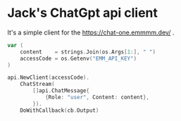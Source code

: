 # Jack's ChatGpt api client

It's a simple client for the https://chat-one.emmmm.dev/ .

```go
var (
    content    = strings.Join(os.Args[1:], " ")
    accessCode = os.Getenv("EMM_API_KEY")
)

api.NewClient(accessCode).
    ChatStream(
        []api.ChatMessage{
            {Role: "user", Content: content},
        }).
    DoWithCallback(cb.Output)
```
